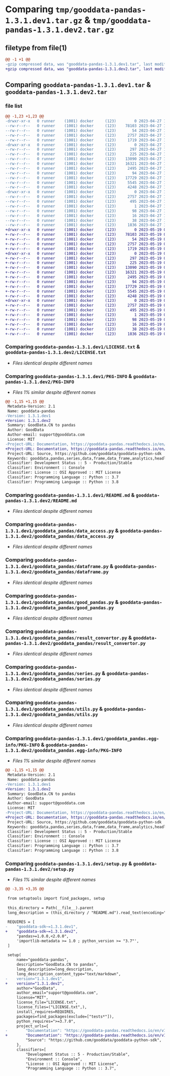 # Comparing `tmp/gooddata-pandas-1.3.1.dev1.tar.gz` & `tmp/gooddata-pandas-1.3.1.dev2.tar.gz`

## filetype from file(1)

```diff
@@ -1 +1 @@
-gzip compressed data, was "gooddata-pandas-1.3.1.dev1.tar", last modified: Thu Apr 27 16:08:33 2023, max compression
+gzip compressed data, was "gooddata-pandas-1.3.1.dev2.tar", last modified: Fri May 19 09:30:34 2023, max compression
```

## Comparing `gooddata-pandas-1.3.1.dev1.tar` & `gooddata-pandas-1.3.1.dev2.tar`

### file list

```diff
@@ -1,23 +1,23 @@
-drwxr-xr-x   0 runner    (1001) docker     (123)        0 2023-04-27 16:08:33.826508 gooddata-pandas-1.3.1.dev1/
--rw-r--r--   0 runner    (1001) docker     (123)    78103 2023-04-27 16:08:14.000000 gooddata-pandas-1.3.1.dev1/LICENSE.txt
--rw-r--r--   0 runner    (1001) docker     (123)       54 2023-04-27 16:08:14.000000 gooddata-pandas-1.3.1.dev1/MANIFEST.in
--rw-r--r--   0 runner    (1001) docker     (123)     2757 2023-04-27 16:08:33.826508 gooddata-pandas-1.3.1.dev1/PKG-INFO
--rw-r--r--   0 runner    (1001) docker     (123)     1719 2023-04-27 16:08:14.000000 gooddata-pandas-1.3.1.dev1/README.md
-drwxr-xr-x   0 runner    (1001) docker     (123)        0 2023-04-27 16:08:33.826508 gooddata-pandas-1.3.1.dev1/gooddata_pandas/
--rw-r--r--   0 runner    (1001) docker     (123)      297 2023-04-27 16:08:14.000000 gooddata-pandas-1.3.1.dev1/gooddata_pandas/__init__.py
--rw-r--r--   0 runner    (1001) docker     (123)      225 2023-04-27 16:08:14.000000 gooddata-pandas-1.3.1.dev1/gooddata_pandas/_version.py
--rw-r--r--   0 runner    (1001) docker     (123)    13090 2023-04-27 16:08:14.000000 gooddata-pandas-1.3.1.dev1/gooddata_pandas/data_access.py
--rw-r--r--   0 runner    (1001) docker     (123)    16321 2023-04-27 16:08:14.000000 gooddata-pandas-1.3.1.dev1/gooddata_pandas/dataframe.py
--rw-r--r--   0 runner    (1001) docker     (123)     2495 2023-04-27 16:08:14.000000 gooddata-pandas-1.3.1.dev1/gooddata_pandas/good_pandas.py
--rw-r--r--   0 runner    (1001) docker     (123)       94 2023-04-27 16:08:14.000000 gooddata-pandas-1.3.1.dev1/gooddata_pandas/py.typed
--rw-r--r--   0 runner    (1001) docker     (123)    17729 2023-04-27 16:08:14.000000 gooddata-pandas-1.3.1.dev1/gooddata_pandas/result_convertor.py
--rw-r--r--   0 runner    (1001) docker     (123)     5545 2023-04-27 16:08:14.000000 gooddata-pandas-1.3.1.dev1/gooddata_pandas/series.py
--rw-r--r--   0 runner    (1001) docker     (123)     4248 2023-04-27 16:08:14.000000 gooddata-pandas-1.3.1.dev1/gooddata_pandas/utils.py
-drwxr-xr-x   0 runner    (1001) docker     (123)        0 2023-04-27 16:08:33.826508 gooddata-pandas-1.3.1.dev1/gooddata_pandas.egg-info/
--rw-r--r--   0 runner    (1001) docker     (123)     2757 2023-04-27 16:08:33.000000 gooddata-pandas-1.3.1.dev1/gooddata_pandas.egg-info/PKG-INFO
--rw-r--r--   0 runner    (1001) docker     (123)      495 2023-04-27 16:08:33.000000 gooddata-pandas-1.3.1.dev1/gooddata_pandas.egg-info/SOURCES.txt
--rw-r--r--   0 runner    (1001) docker     (123)        1 2023-04-27 16:08:33.000000 gooddata-pandas-1.3.1.dev1/gooddata_pandas.egg-info/dependency_links.txt
--rw-r--r--   0 runner    (1001) docker     (123)       98 2023-04-27 16:08:33.000000 gooddata-pandas-1.3.1.dev1/gooddata_pandas.egg-info/requires.txt
--rw-r--r--   0 runner    (1001) docker     (123)       16 2023-04-27 16:08:33.000000 gooddata-pandas-1.3.1.dev1/gooddata_pandas.egg-info/top_level.txt
--rw-r--r--   0 runner    (1001) docker     (123)       38 2023-04-27 16:08:33.826508 gooddata-pandas-1.3.1.dev1/setup.cfg
--rw-r--r--   0 runner    (1001) docker     (123)     1836 2023-04-27 16:08:26.000000 gooddata-pandas-1.3.1.dev1/setup.py
+drwxr-xr-x   0 runner    (1001) docker     (123)        0 2023-05-19 09:30:34.251813 gooddata-pandas-1.3.1.dev2/
+-rw-r--r--   0 runner    (1001) docker     (123)    78103 2023-05-19 09:30:17.000000 gooddata-pandas-1.3.1.dev2/LICENSE.txt
+-rw-r--r--   0 runner    (1001) docker     (123)       54 2023-05-19 09:30:17.000000 gooddata-pandas-1.3.1.dev2/MANIFEST.in
+-rw-r--r--   0 runner    (1001) docker     (123)     2757 2023-05-19 09:30:34.251813 gooddata-pandas-1.3.1.dev2/PKG-INFO
+-rw-r--r--   0 runner    (1001) docker     (123)     1719 2023-05-19 09:30:17.000000 gooddata-pandas-1.3.1.dev2/README.md
+drwxr-xr-x   0 runner    (1001) docker     (123)        0 2023-05-19 09:30:34.251813 gooddata-pandas-1.3.1.dev2/gooddata_pandas/
+-rw-r--r--   0 runner    (1001) docker     (123)      297 2023-05-19 09:30:17.000000 gooddata-pandas-1.3.1.dev2/gooddata_pandas/__init__.py
+-rw-r--r--   0 runner    (1001) docker     (123)      225 2023-05-19 09:30:17.000000 gooddata-pandas-1.3.1.dev2/gooddata_pandas/_version.py
+-rw-r--r--   0 runner    (1001) docker     (123)    13090 2023-05-19 09:30:17.000000 gooddata-pandas-1.3.1.dev2/gooddata_pandas/data_access.py
+-rw-r--r--   0 runner    (1001) docker     (123)    16321 2023-05-19 09:30:17.000000 gooddata-pandas-1.3.1.dev2/gooddata_pandas/dataframe.py
+-rw-r--r--   0 runner    (1001) docker     (123)     2495 2023-05-19 09:30:17.000000 gooddata-pandas-1.3.1.dev2/gooddata_pandas/good_pandas.py
+-rw-r--r--   0 runner    (1001) docker     (123)       94 2023-05-19 09:30:17.000000 gooddata-pandas-1.3.1.dev2/gooddata_pandas/py.typed
+-rw-r--r--   0 runner    (1001) docker     (123)    17729 2023-05-19 09:30:17.000000 gooddata-pandas-1.3.1.dev2/gooddata_pandas/result_convertor.py
+-rw-r--r--   0 runner    (1001) docker     (123)     5545 2023-05-19 09:30:17.000000 gooddata-pandas-1.3.1.dev2/gooddata_pandas/series.py
+-rw-r--r--   0 runner    (1001) docker     (123)     4248 2023-05-19 09:30:17.000000 gooddata-pandas-1.3.1.dev2/gooddata_pandas/utils.py
+drwxr-xr-x   0 runner    (1001) docker     (123)        0 2023-05-19 09:30:34.251813 gooddata-pandas-1.3.1.dev2/gooddata_pandas.egg-info/
+-rw-r--r--   0 runner    (1001) docker     (123)     2757 2023-05-19 09:30:34.000000 gooddata-pandas-1.3.1.dev2/gooddata_pandas.egg-info/PKG-INFO
+-rw-r--r--   0 runner    (1001) docker     (123)      495 2023-05-19 09:30:34.000000 gooddata-pandas-1.3.1.dev2/gooddata_pandas.egg-info/SOURCES.txt
+-rw-r--r--   0 runner    (1001) docker     (123)        1 2023-05-19 09:30:34.000000 gooddata-pandas-1.3.1.dev2/gooddata_pandas.egg-info/dependency_links.txt
+-rw-r--r--   0 runner    (1001) docker     (123)       98 2023-05-19 09:30:34.000000 gooddata-pandas-1.3.1.dev2/gooddata_pandas.egg-info/requires.txt
+-rw-r--r--   0 runner    (1001) docker     (123)       16 2023-05-19 09:30:34.000000 gooddata-pandas-1.3.1.dev2/gooddata_pandas.egg-info/top_level.txt
+-rw-r--r--   0 runner    (1001) docker     (123)       38 2023-05-19 09:30:34.251813 gooddata-pandas-1.3.1.dev2/setup.cfg
+-rw-r--r--   0 runner    (1001) docker     (123)     1836 2023-05-19 09:30:25.000000 gooddata-pandas-1.3.1.dev2/setup.py
```

### Comparing `gooddata-pandas-1.3.1.dev1/LICENSE.txt` & `gooddata-pandas-1.3.1.dev2/LICENSE.txt`

 * *Files identical despite different names*

### Comparing `gooddata-pandas-1.3.1.dev1/PKG-INFO` & `gooddata-pandas-1.3.1.dev2/PKG-INFO`

 * *Files 1% similar despite different names*

```diff
@@ -1,15 +1,15 @@
 Metadata-Version: 2.1
 Name: gooddata-pandas
-Version: 1.3.1.dev1
+Version: 1.3.1.dev2
 Summary: GoodData.CN to pandas
 Author: GoodData
 Author-email: support@gooddata.com
 License: MIT
-Project-URL: Documentation, https://gooddata-pandas.readthedocs.io/en/v1.3.1.dev1
+Project-URL: Documentation, https://gooddata-pandas.readthedocs.io/en/v1.3.1.dev2
 Project-URL: Source, https://github.com/gooddata/gooddata-python-sdk
 Keywords: gooddata,pandas,series,data,frame,data_frame,analytics,headless,business,intelligence,headless-bi,cloud,native,semantic,layer,sql,metrics
 Classifier: Development Status :: 5 - Production/Stable
 Classifier: Environment :: Console
 Classifier: License :: OSI Approved :: MIT License
 Classifier: Programming Language :: Python :: 3.7
 Classifier: Programming Language :: Python :: 3.8
```

### Comparing `gooddata-pandas-1.3.1.dev1/README.md` & `gooddata-pandas-1.3.1.dev2/README.md`

 * *Files identical despite different names*

### Comparing `gooddata-pandas-1.3.1.dev1/gooddata_pandas/data_access.py` & `gooddata-pandas-1.3.1.dev2/gooddata_pandas/data_access.py`

 * *Files identical despite different names*

### Comparing `gooddata-pandas-1.3.1.dev1/gooddata_pandas/dataframe.py` & `gooddata-pandas-1.3.1.dev2/gooddata_pandas/dataframe.py`

 * *Files identical despite different names*

### Comparing `gooddata-pandas-1.3.1.dev1/gooddata_pandas/good_pandas.py` & `gooddata-pandas-1.3.1.dev2/gooddata_pandas/good_pandas.py`

 * *Files identical despite different names*

### Comparing `gooddata-pandas-1.3.1.dev1/gooddata_pandas/result_convertor.py` & `gooddata-pandas-1.3.1.dev2/gooddata_pandas/result_convertor.py`

 * *Files identical despite different names*

### Comparing `gooddata-pandas-1.3.1.dev1/gooddata_pandas/series.py` & `gooddata-pandas-1.3.1.dev2/gooddata_pandas/series.py`

 * *Files identical despite different names*

### Comparing `gooddata-pandas-1.3.1.dev1/gooddata_pandas/utils.py` & `gooddata-pandas-1.3.1.dev2/gooddata_pandas/utils.py`

 * *Files identical despite different names*

### Comparing `gooddata-pandas-1.3.1.dev1/gooddata_pandas.egg-info/PKG-INFO` & `gooddata-pandas-1.3.1.dev2/gooddata_pandas.egg-info/PKG-INFO`

 * *Files 1% similar despite different names*

```diff
@@ -1,15 +1,15 @@
 Metadata-Version: 2.1
 Name: gooddata-pandas
-Version: 1.3.1.dev1
+Version: 1.3.1.dev2
 Summary: GoodData.CN to pandas
 Author: GoodData
 Author-email: support@gooddata.com
 License: MIT
-Project-URL: Documentation, https://gooddata-pandas.readthedocs.io/en/v1.3.1.dev1
+Project-URL: Documentation, https://gooddata-pandas.readthedocs.io/en/v1.3.1.dev2
 Project-URL: Source, https://github.com/gooddata/gooddata-python-sdk
 Keywords: gooddata,pandas,series,data,frame,data_frame,analytics,headless,business,intelligence,headless-bi,cloud,native,semantic,layer,sql,metrics
 Classifier: Development Status :: 5 - Production/Stable
 Classifier: Environment :: Console
 Classifier: License :: OSI Approved :: MIT License
 Classifier: Programming Language :: Python :: 3.7
 Classifier: Programming Language :: Python :: 3.8
```

### Comparing `gooddata-pandas-1.3.1.dev1/setup.py` & `gooddata-pandas-1.3.1.dev2/setup.py`

 * *Files 1% similar despite different names*

```diff
@@ -3,35 +3,35 @@
 
 from setuptools import find_packages, setup
 
 this_directory = Path(__file__).parent
 long_description = (this_directory / "README.md").read_text(encoding="utf-8")
 
 REQUIRES = [
-    "gooddata-sdk~=1.3.1.dev1",
+    "gooddata-sdk~=1.3.1.dev2",
     "pandas>=1.0.0,<2.0.0",
     'importlib-metadata >= 1.0 ; python_version >= "3.7"',
 ]
 
 setup(
     name="gooddata-pandas",
     description="GoodData.CN to pandas",
     long_description=long_description,
     long_description_content_type="text/markdown",
-    version="1.3.1.dev1",
+    version="1.3.1.dev2",
     author="GoodData",
     author_email="support@gooddata.com",
     license="MIT",
     license_file="LICENSE.txt",
     license_files=("LICENSE.txt",),
     install_requires=REQUIRES,
     packages=find_packages(exclude=["tests*"]),
     python_requires=">=3.7.0",
     project_urls={
-        "Documentation": "https://gooddata-pandas.readthedocs.io/en/v1.3.1.dev1",
+        "Documentation": "https://gooddata-pandas.readthedocs.io/en/v1.3.1.dev2",
         "Source": "https://github.com/gooddata/gooddata-python-sdk",
     },
     classifiers=[
         "Development Status :: 5 - Production/Stable",
         "Environment :: Console",
         "License :: OSI Approved :: MIT License",
         "Programming Language :: Python :: 3.7",
```

